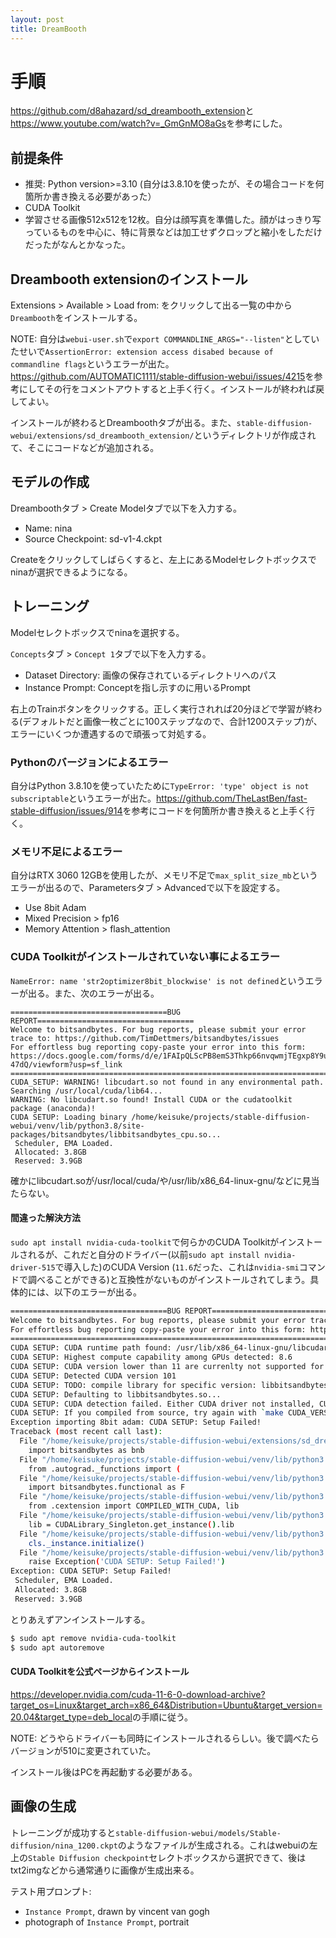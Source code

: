 ```yaml
---
layout: post
title: DreamBooth
---
```


# 手順

<https://github.com/d8ahazard/sd_dreambooth_extension>と<https://www.youtube.com/watch?v=_GmGnMO8aGs>を参考にした。

## 前提条件

* 推奨: Python version>=3.10 (自分は3.8.10を使ったが、その場合コードを何箇所か書き換える必要があった）
* CUDA Toolkit
* 学習させる画像512x512を12枚。自分は顔写真を準備した。顔がはっきり写っているものを中心に、特に背景などは加工せずクロップと縮小をしただけだったがなんとかなった。

## Dreambooth extensionのインストール

Extensions > Available > Load from: をクリックして出る一覧の中から`Dreambooth`をインストールする。

NOTE: 自分は`webui-user.sh`で`export COMMANDLINE_ARGS="--listen"`としていたせいで`AssertionError: extension access disabed because of commandline flags`というエラーが出た。<https://github.com/AUTOMATIC1111/stable-diffusion-webui/issues/4215>を参考にしてその行をコメントアウトすると上手く行く。インストールが終われば戻してよい。

インストールが終わるとDreamboothタブが出る。また、`stable-diffusion-webui/extensions/sd_dreambooth_extension/`というディレクトリが作成されて、そこにコードなどが追加される。

## モデルの作成

Dreamboothタブ > Create Modelタブで以下を入力する。

* Name: nina
* Source Checkpoint: sd-v1-4.ckpt

Createをクリックしてしばらくすると、左上にあるModelセレクトボックスでninaが選択できるようになる。

## トレーニング

Modelセレクトボックスでninaを選択する。

`Concepts`タブ > `Concept 1`タブで以下を入力する。

* Dataset Directory: 画像の保存されているディレクトリへのパス
* Instance Prompt: Conceptを指し示すのに用いるPrompt

右上のTrainボタンをクリックする。正しく実行されれば20分ほどで学習が終わる(デフォルトだと画像一枚ごとに100ステップなので、合計1200ステップ)が、エラーにいくつか遭遇するので頑張って対処する。

### Pythonのバージョンによるエラー

自分はPython 3.8.10を使っていたために`TypeError: 'type' object is not subscriptable`というエラーが出た。<https://github.com/TheLastBen/fast-stable-diffusion/issues/914>を参考にコードを何箇所か書き換えると上手く行く。

### メモリ不足によるエラー

自分はRTX 3060 12GBを使用したが、メモリ不足で`max_split_size_mb`というエラーが出るので、Parametersタブ > Advancedで以下を設定する。

* Use 8bit Adam
* Mixed Precision > fp16
* Memory Attention > flash_attention

### CUDA Toolkitがインストールされていない事によるエラー

`NameError: name 'str2optimizer8bit_blockwise' is not defined`というエラーが出る。また、次のエラーが出る。

```
===================================BUG REPORT===================================
Welcome to bitsandbytes. For bug reports, please submit your error trace to: https://github.com/TimDettmers/bitsandbytes/issues
For effortless bug reporting copy-paste your error into this form: https://docs.google.com/forms/d/e/1FAIpQLScPB8emS3Thkp66nvqwmjTEgxp8Y9ufuWTzFyr9kJ5AoI
47dQ/viewform?usp=sf_link
================================================================================
CUDA_SETUP: WARNING! libcudart.so not found in any environmental path. Searching /usr/local/cuda/lib64...
WARNING: No libcudart.so found! Install CUDA or the cudatoolkit package (anaconda)!
CUDA SETUP: Loading binary /home/keisuke/projects/stable-diffusion-webui/venv/lib/python3.8/site-packages/bitsandbytes/libbitsandbytes_cpu.so...
 Scheduler, EMA Loaded.
 Allocated: 3.8GB
 Reserved: 3.9GB
```

確かにlibcudart.soが/usr/local/cuda/や/usr/lib/x86_64-linux-gnu/などに見当たらない。

#### 間違った解決方法

`sudo apt install nvidia-cuda-toolkit`で何らかのCUDA Toolkitがインストールされるが、これだと自分のドライバー(以前`sudo apt install nvidia-driver-515`で導入した)のCUDA Version (`11.6`だった、これは`nvidia-smi`コマンドで調べることができる)と互換性がないものがインストールされてしまう。具体的には、以下のエラーが出る。

```sh
===================================BUG REPORT===================================
Welcome to bitsandbytes. For bug reports, please submit your error trace to: https://github.com/TimDettmers/bitsandbytes/issues
For effortless bug reporting copy-paste your error into this form: https://docs.google.com/forms/d/e/1FAIpQLScPB8emS3Thkp66nvqwmjTEgxp8Y9ufuWTzFyr9kJ5AoI47dQ/viewform?usp=sf_link
================================================================================
CUDA SETUP: CUDA runtime path found: /usr/lib/x86_64-linux-gnu/libcudart.so
CUDA SETUP: Highest compute capability among GPUs detected: 8.6
CUDA SETUP: CUDA version lower than 11 are currenlty not supported for LLM.int8(). You will be only to use 8-bit optimizers and quantization routines!!
CUDA SETUP: Detected CUDA version 101
CUDA SETUP: TODO: compile library for specific version: libbitsandbytes_cuda101.so
CUDA SETUP: Defaulting to libbitsandbytes.so...
CUDA SETUP: CUDA detection failed. Either CUDA driver not installed, CUDA not installed, or you have multiple conflicting CUDA libraries!
CUDA SETUP: If you compiled from source, try again with `make CUDA_VERSION=DETECTED_CUDA_VERSION` for example, `make CUDA_VERSION=113`.
Exception importing 8bit adam: CUDA SETUP: Setup Failed!
Traceback (most recent call last):
  File "/home/keisuke/projects/stable-diffusion-webui/extensions/sd_dreambooth_extension/dreambooth/train_dreambooth.py", line 600, in main
    import bitsandbytes as bnb
  File "/home/keisuke/projects/stable-diffusion-webui/venv/lib/python3.8/site-packages/bitsandbytes/__init__.py", line 6, in <module>
    from .autograd._functions import (
  File "/home/keisuke/projects/stable-diffusion-webui/venv/lib/python3.8/site-packages/bitsandbytes/autograd/_functions.py", line 5, in <module>
    import bitsandbytes.functional as F
  File "/home/keisuke/projects/stable-diffusion-webui/venv/lib/python3.8/site-packages/bitsandbytes/functional.py", line 13, in <module>
    from .cextension import COMPILED_WITH_CUDA, lib
  File "/home/keisuke/projects/stable-diffusion-webui/venv/lib/python3.8/site-packages/bitsandbytes/cextension.py", line 41, in <module>
    lib = CUDALibrary_Singleton.get_instance().lib
  File "/home/keisuke/projects/stable-diffusion-webui/venv/lib/python3.8/site-packages/bitsandbytes/cextension.py", line 37, in get_instance
    cls._instance.initialize()
  File "/home/keisuke/projects/stable-diffusion-webui/venv/lib/python3.8/site-packages/bitsandbytes/cextension.py", line 27, in initialize
    raise Exception('CUDA SETUP: Setup Failed!')
Exception: CUDA SETUP: Setup Failed!
 Scheduler, EMA Loaded.
 Allocated: 3.8GB
 Reserved: 3.9GB
```

とりあえずアンインストールする。

```sh
$ sudo apt remove nvidia-cuda-toolkit 
$ sudo apt autoremove
```

#### CUDA Toolkitを公式ページからインストール

<https://developer.nvidia.com/cuda-11-6-0-download-archive?target_os=Linux&target_arch=x86_64&Distribution=Ubuntu&target_version=20.04&target_type=deb_local>の手順に従う。

NOTE: どうやらドライバーも同時にインストールされるらしい。後で調べたらバージョンが510に変更されていた。

インストール後はPCを再起動する必要がある。

## 画像の生成

トレーニングが成功すると`stable-diffusion-webui/models/Stable-diffusion/nina_1200.ckpt`のようなファイルが生成される。これはwebuiの左上の`Stable Diffusion checkpoint`セレクトボックスから選択できて、後はtxt2imgなどから通常通りに画像が生成出来る。

テスト用プロンプト:

* `Instance Prompt`, drawn by vincent van gogh
* photograph of `Instance Prompt`, portrait

